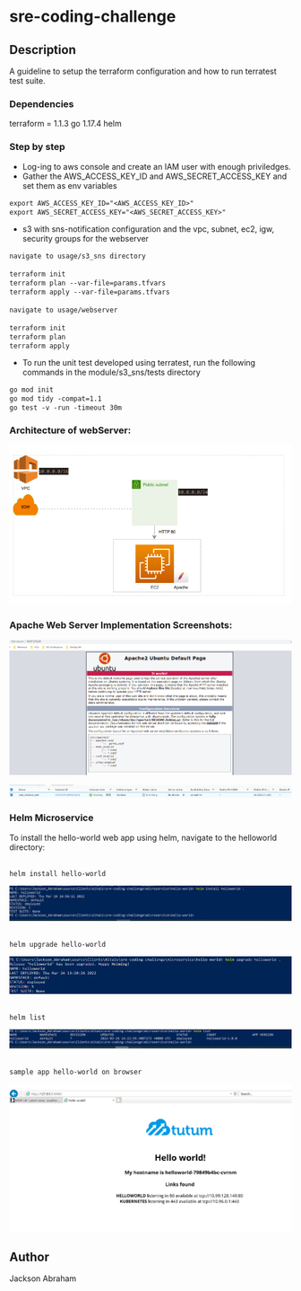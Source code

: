 # sre-coding-challenge

## Description
A guideline to setup the terraform configuration and how to run terratest test suite.

### Dependencies

terraform = 1.1.3
go 1.17.4
helm

### Step by step

* Log-ing to aws console and create an IAM user with enough priviledges.
* Gather the AWS_ACCESS_KEY_ID and AWS_SECRET_ACCESS_KEY and set them as env variables 
```
export AWS_ACCESS_KEY_ID="<AWS_ACCESS_KEY_ID>"
export AWS_SECRET_ACCESS_KEY="<AWS_SECRET_ACCESS_KEY>"
```
* s3 with sns-notification configuration and the vpc, subnet, ec2, igw, security groups for the webserver 
```
navigate to usage/s3_sns directory

terraform init
terraform plan --var-file=params.tfvars
terraform apply --var-file=params.tfvars

navigate to usage/webserver

terraform init
terraform plan
terraform apply
```
* To run the unit test developed using terratest, run the following commands in the module/s3_sns/tests directory

```
go mod init
go mod tidy -compat=1.1
go test -v -run -timeout 30m

```

### Architecture of webServer:

![diagram](images/diagram.png "diagram")

### Apache Web Server Implementation Screenshots:


![webServerBrowser](images/webserver_browser.png "webServerBrowser")

![webServerPortal](images/webserver_portal.png "webServerPortal")

### Helm Microservice

To install the hello-world web app using helm, navigate to the helloworld directory:

```

helm install hello-world

```
![helminstall](images/helm-install.png "helminstall")

```

helm upgrade hello-world

```
![helmupgrade](images/helm_upgrade.png "helmupgrade")

```

helm list

```
![hellist](images/helm_list.png "hellist")


```

sample app hello-world on browser

```

![helloworld](images/microservice_k8.png "helloworld")

## Author

Jackson Abraham 
